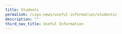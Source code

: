 ```yaml
---
title: Students
permalink: /czps-news/useful-information/students/
description: ""
third_nav_title: Useful Information
---
```

